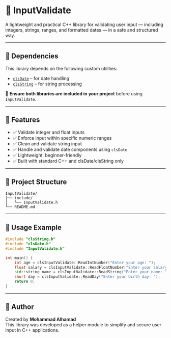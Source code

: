 # 🧪 InputValidate

A lightweight and practical C++ library for validating user input — including integers, strings, ranges, and formatted dates — in a safe and structured way.

---

## 🔗 Dependencies

This library depends on the following custom utilities:

- [`clsDate`](https://github.com/YourUsername/clsDate) – for date handling  
- [`clsString`](https://github.com/YourUsername/clsString) – for string processing

📌 **Ensure both libraries are included in your project** before using `InputValidate`.

---

## 🔧 Features

- ✅ Validate integer and float inputs  
- ✅ Enforce input within specific numeric ranges  
- ✅ Clean and validate string input  
- ✅ Handle and validate date components using `clsDate`  
- ✅ Lightweight, beginner-friendly  
- ✅ Built with standard C++ and clsDate/clsString only

---

## 📁 Project Structure

```
InputValidate/
├── include/
│   └── InputValidate.h
└── README.md
```

---

## 📌 Usage Example

```cpp
#include "clsString.h"
#include "clsDate.h"
#include "InputValidate.h"

int main() {
    int age = clsInputValidate::ReadIntNumber("Enter your age: ");
    float salary = clsInputValidate::ReadFloatNumber("Enter your salary: ");
    std::string name = clsInputValidate::ReadString("Enter your name: ");
    short day = clsInputValidate::ReadDay("Enter your birth day: ");
    return 0;
}
```

---

## 👤 Author

Created by **Mohammad Alhamad**  
This library was developed as a helper module to simplify and secure user input in C++ applications.